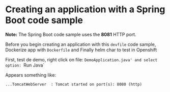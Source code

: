 # Creating an application with a Spring Boot code sample

**Note:** The Spring Boot code sample uses the **8081** HTTP port.

Before you begin creating an application with this `devfile` code sample, Dockerize app with `Dockerfile` and Finally helm char to test in Openshift

First, test de demo, right click on file: `DemoApplication.java' and select option: `Run Java`

Appears something like: 
```
...TomcatWebServer  : Tomcat started on port(s): 8080 (http)
```


